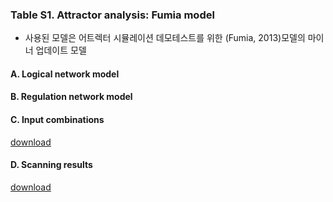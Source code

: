 ### Table S1. Attractor analysis: Fumia model
* 사용된 모델은 어트렉터 시뮬레이션 데모테스트를 위한 (Fumia, 2013)모델의 마이너 업데이트 모델

#### A. Logical network model

#### B. Regulation network model

#### C. Input combinations
[download](http://gofile.me/3gpVt/mxCUuWNwI)

#### D. Scanning results
[download](http://gofile.me/3gpVt/d7CONnt4k)
